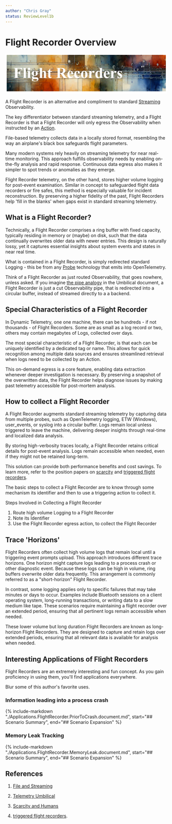 ```yaml
---
author: "Chris Gray"
status: ReviewLevel1b
---
```


# Flight Recorder Overview

![](../orig_media/FlightRecorders.banner.png/)

A Flight Recorder is an alternative and compliment to standard
[Streaming](./PositionPaper.FileAndStreaming.document.md) Observability.

The key differentiator between standard streaming telemetry, and a Flight
Recorder is that a Flight Recorder will only egress the Observability when
instructed by an [Action](./Architecture.Action.Explanation.document.md).

File-based telemetry collects data in a locally stored format, resembling the
way an airplane's black box safeguards flight parameters.

Many modern systems rely heavily on streaming telemetry for near real-time
monitoring. This approach fulfills observability needs by enabling on-the-fly
analysis and rapid response. Continuous data egress also makes it simpler to
spot trends or anomalies as they emerge.

Flight Recorder telemetry, on the other hand, stores higher volume logging for
post-event examination. Similar in concept to safeguarded flight data recorders
or fire safes, this method is especially valuable for incident reconstruction.
By preserving a higher fidelity of the past, Flight Recorders help 'fill in the
blanks' when gaps exist in standard streaming telemetry.

## What is a Flight Recorder?

Technically, a Flight Recorder comprises a ring buffer with fixed capacity,
typically residing in memory or (maybe) on disk, such that the data continually
overwrites older data with newer entries. This design is naturally lossy, yet it
captures essential insights about system events and states in near real time.

What is contained in a Flight Recorder, is simply redirected standard Logging -
this be from any [Probe](./Architecture.Probes.Overview.document.md) technology
that emits into OpenTelemetry.

Think of a Flight Recorder as just routed Observability, that goes nowhere,
unless asked. If you imagine
[the pipe analogy](./PositionPaper.TelemetryUmbilical.document.md) in the
Umbilical document, a Flight Recorder is just a cut Observability pipe, that is
redirected into a circular buffer, instead of streamed directly to a a backend.

## Special Characteristics of a Flight Recorder

In Dynamic Telemetry, one one machine, there can be hundreds - if not thousands
\- of Flight Recorders. Some are as small as a log record or two, others may
contain megabytes of Logs, collected over days.

The most special characteristic of a Flight Recorder, is that each can be
uniquely identified by a dedicated tag or name. This allows for quick
recognition among multiple data sources and ensures streamlined retrieval when
logs need to be collected by an Action.

This on-demand egress is a core feature, enabling data extraction whenever
deeper investigation is necessary. By preserving a snapshot of the overwritten
data, the Flight Recorder helps diagnose issues by making past telemetry
accessible for post-mortem analysis.

## How to collect a Flight Recorder

A Flight Recorder augments standard streaming telemetry by capturing data from
multiple probes, such as OpenTelemetry logging, ETW (Windows), user_events, or
syslog into a circular buffer. Logs remain local unless triggered to leave the
machine, delivering deeper insights through real-time and localized data
analysis.

By storing high-verbosity traces locally, a Flight Recorder retains critical
details for post-event analysis. Logs remain accessible when needed, even if
they might not be retained long-term.

This solution can provide both performance benefits and cost savings. To learn
more, refer to the position papers on
[scarcity](./PositionPaper.ScarcityAndHumans.md) and
[triggered flight recorders](./PositionPaper.TriggeredFlightRecorder.document.md).

The basic steps to collect a Flight Recorder are to know through some mechanism
its identifier and then to use a triggering action to collect it.

Steps Involved in Collecting a Flight Recorder

1. Route high volume Logging to a Flight Recorder
1. Note its Identifier
1. Use the Flight Recorder egress action, to collect the Flight Recorder

## Trace 'Horizons'

Flight Recorders often collect high volume logs that remain local until a
triggering event prompts upload. This approach introduces different trace
horizons. One horizon might capture logs leading to a process crash or other
diagnostic event. Because these logs can be high in volume, ring buffers
overwrite older data frequently. This arrangement is commonly referred to as a
"short-horizon" Flight Recorder.

In contrast, some logging applies only to specific failures that may take
minutes or days to occur. Examples include Bluetooth sessions on a client
operating system, long-running transactions, or writing data to a slow medium
like tape. These scenarios require maintaining a flight recorder over an
extended period, ensuring that all pertinent logs remain accessible when needed.

These lower volume but long duration Flight Recorders are known as long-horizon
Flight Recorders. They are designed to capture and retain logs over extended
periods, ensuring that all relevant data is available for analysis when needed.

## Interesting Applications of Flight Recorders

Flight Recorders are an extremely interesting and fun concept. As you gain
proficiency in using them, you'll find applications everywhere.

Blur some of this author's favorite uses.

### Information leading into a process crash

{% include-markdown "./Applications.FlightRecorder.PriorToCrash.document.md",
start="## Scenario Summary", end="## Scenario Expansion" %}

### Memory Leak Tracking

{% include-markdown "./Applications.FlightRecorder.MemoryLeak.document.md",
start="## Scenario Summary", end="## Scenario Expansion" %}

## References

1. [File and Streaming](./PositionPaper.FileAndStreaming.document.md)

1. [Telemetry Umbilical](./PositionPaper.TelemetryUmbilical.document.md)

1. [Scarcity and Humans](./PositionPaper.ScarcityAndHumans.md)

1. [triggered flight recorders](./PositionPaper.TriggeredFlightRecorder.document.md).
